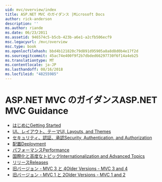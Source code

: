 ```yaml
---
uid: mvc/overview/index
title: ASP.NET MVC のガイダンス |Microsoft Docs
author: rick-anderson
description: ''
ms.author: riande
ms.date: 06/23/2011
ms.assetid: 946574c5-b5cb-423b-a6e1-a2cfb506ecf9
msc.legacyurl: /mvc/overview
msc.type: book
ms.openlocfilehash: bbd4b121820c79d891d95905a8a8d8d0b4e17f2d
ms.sourcegitcommit: 45ac74e400f9f2b7dbded66297730f6f14a4eb25
ms.translationtype: MT
ms.contentlocale: ja-JP
ms.lasthandoff: 08/16/2018
ms.locfileid: "48255985"
---
```

<a name="aspnet-mvc-guidance"></a><span data-ttu-id="3a07e-102">ASP.NET MVC のガイダンス</span><span class="sxs-lookup"><span data-stu-id="3a07e-102">ASP.NET MVC Guidance</span></span>
====================
- [<span data-ttu-id="3a07e-103">はじめに</span><span class="sxs-lookup"><span data-stu-id="3a07e-103">Getting Started</span></span>](getting-started/index.md)
- [<span data-ttu-id="3a07e-104">UI、レイアウト、テーマ</span><span class="sxs-lookup"><span data-stu-id="3a07e-104">UI, Layouts, and Themes</span></span>](views/index.md)
- [<span data-ttu-id="3a07e-105">セキュリティ、認証、承認</span><span class="sxs-lookup"><span data-stu-id="3a07e-105">Security, Authentication, and Authorization</span></span>](security/index.md)
- [<span data-ttu-id="3a07e-106">配置</span><span class="sxs-lookup"><span data-stu-id="3a07e-106">Deployment</span></span>](deployment/index.md)
- [<span data-ttu-id="3a07e-107">パフォーマンス</span><span class="sxs-lookup"><span data-stu-id="3a07e-107">Performance</span></span>](performance/index.md)
- [<span data-ttu-id="3a07e-108">国際化と高度なトピック</span><span class="sxs-lookup"><span data-stu-id="3a07e-108">Internationalization and Advanced Topics</span></span>](advanced/index.md)
- [<span data-ttu-id="3a07e-109">リリース</span><span class="sxs-lookup"><span data-stu-id="3a07e-109">Releases</span></span>](releases/index.md)
- [<span data-ttu-id="3a07e-110">旧バージョン - MVC 3 と 4</span><span class="sxs-lookup"><span data-stu-id="3a07e-110">Older Versions - MVC 3 and 4</span></span>](older-versions/index.md)
- [<span data-ttu-id="3a07e-111">旧バージョン - MVC 1 と 2</span><span class="sxs-lookup"><span data-stu-id="3a07e-111">Older Versions - MVC 1 and 2</span></span>](older-versions-1/index.md)

